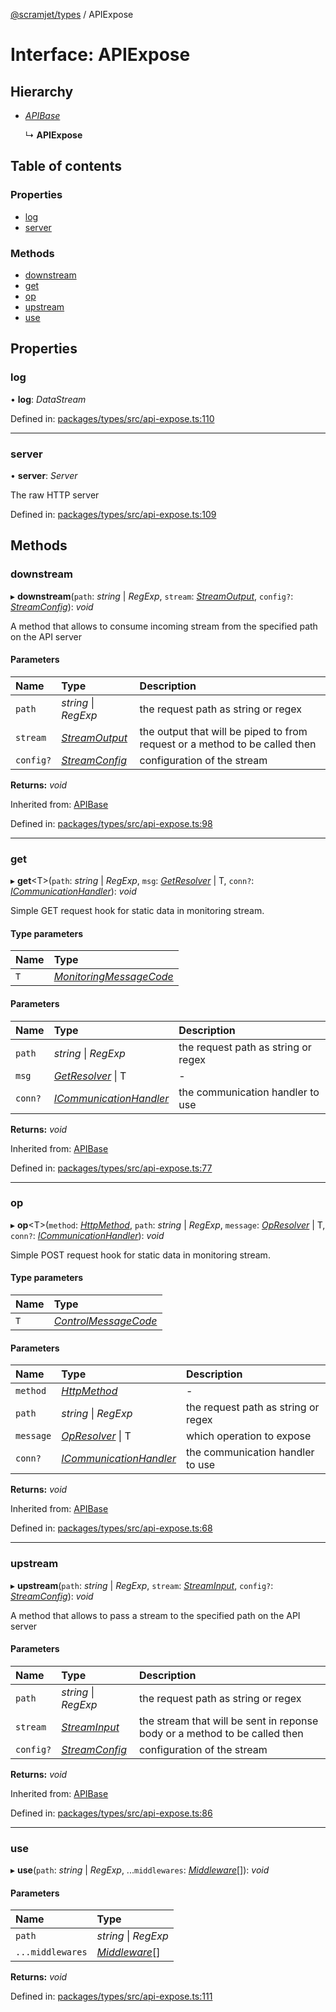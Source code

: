 [@scramjet/types](../README.md) / APIExpose

# Interface: APIExpose

## Hierarchy

- [*APIBase*](apibase.md)

  ↳ **APIExpose**

## Table of contents

### Properties

- [log](apiexpose.md#log)
- [server](apiexpose.md#server)

### Methods

- [downstream](apiexpose.md#downstream)
- [get](apiexpose.md#get)
- [op](apiexpose.md#op)
- [upstream](apiexpose.md#upstream)
- [use](apiexpose.md#use)

## Properties

### log

• **log**: *DataStream*

Defined in: [packages/types/src/api-expose.ts:110](https://github.com/scramjetorg/transform-hub/blob/8f44413a/packages/types/src/api-expose.ts#L110)

___

### server

• **server**: *Server*

The raw HTTP server

Defined in: [packages/types/src/api-expose.ts:109](https://github.com/scramjetorg/transform-hub/blob/8f44413a/packages/types/src/api-expose.ts#L109)

## Methods

### downstream

▸ **downstream**(`path`: *string* \| *RegExp*, `stream`: [*StreamOutput*](../README.md#streamoutput), `config?`: [*StreamConfig*](../README.md#streamconfig)): *void*

A method that allows to consume incoming stream from the specified path on the API server

#### Parameters

| Name | Type | Description |
| :------ | :------ | :------ |
| `path` | *string* \| *RegExp* | the request path as string or regex |
| `stream` | [*StreamOutput*](../README.md#streamoutput) | the output that will be piped to from request or a method to be called then |
| `config?` | [*StreamConfig*](../README.md#streamconfig) | configuration of the stream |

**Returns:** *void*

Inherited from: [APIBase](apibase.md)

Defined in: [packages/types/src/api-expose.ts:98](https://github.com/scramjetorg/transform-hub/blob/8f44413a/packages/types/src/api-expose.ts#L98)

___

### get

▸ **get**<T\>(`path`: *string* \| *RegExp*, `msg`: [*GetResolver*](../README.md#getresolver) \| T, `conn?`: [*ICommunicationHandler*](icommunicationhandler.md)): *void*

Simple GET request hook for static data in monitoring stream.

#### Type parameters

| Name | Type |
| :------ | :------ |
| `T` | [*MonitoringMessageCode*](../README.md#monitoringmessagecode) |

#### Parameters

| Name | Type | Description |
| :------ | :------ | :------ |
| `path` | *string* \| *RegExp* | the request path as string or regex |
| `msg` | [*GetResolver*](../README.md#getresolver) \| T | - |
| `conn?` | [*ICommunicationHandler*](icommunicationhandler.md) | the communication handler to use |

**Returns:** *void*

Inherited from: [APIBase](apibase.md)

Defined in: [packages/types/src/api-expose.ts:77](https://github.com/scramjetorg/transform-hub/blob/8f44413a/packages/types/src/api-expose.ts#L77)

___

### op

▸ **op**<T\>(`method`: [*HttpMethod*](../README.md#httpmethod), `path`: *string* \| *RegExp*, `message`: [*OpResolver*](../README.md#opresolver) \| T, `conn?`: [*ICommunicationHandler*](icommunicationhandler.md)): *void*

Simple POST request hook for static data in monitoring stream.

#### Type parameters

| Name | Type |
| :------ | :------ |
| `T` | [*ControlMessageCode*](../README.md#controlmessagecode) |

#### Parameters

| Name | Type | Description |
| :------ | :------ | :------ |
| `method` | [*HttpMethod*](../README.md#httpmethod) | - |
| `path` | *string* \| *RegExp* | the request path as string or regex |
| `message` | [*OpResolver*](../README.md#opresolver) \| T | which operation to expose |
| `conn?` | [*ICommunicationHandler*](icommunicationhandler.md) | the communication handler to use |

**Returns:** *void*

Inherited from: [APIBase](apibase.md)

Defined in: [packages/types/src/api-expose.ts:68](https://github.com/scramjetorg/transform-hub/blob/8f44413a/packages/types/src/api-expose.ts#L68)

___

### upstream

▸ **upstream**(`path`: *string* \| *RegExp*, `stream`: [*StreamInput*](../README.md#streaminput), `config?`: [*StreamConfig*](../README.md#streamconfig)): *void*

A method that allows to pass a stream to the specified path on the API server

#### Parameters

| Name | Type | Description |
| :------ | :------ | :------ |
| `path` | *string* \| *RegExp* | the request path as string or regex |
| `stream` | [*StreamInput*](../README.md#streaminput) | the stream that will be sent in reponse body or a method to be called then |
| `config?` | [*StreamConfig*](../README.md#streamconfig) | configuration of the stream |

**Returns:** *void*

Inherited from: [APIBase](apibase.md)

Defined in: [packages/types/src/api-expose.ts:86](https://github.com/scramjetorg/transform-hub/blob/8f44413a/packages/types/src/api-expose.ts#L86)

___

### use

▸ **use**(`path`: *string* \| *RegExp*, ...`middlewares`: [*Middleware*](../README.md#middleware)[]): *void*

#### Parameters

| Name | Type |
| :------ | :------ |
| `path` | *string* \| *RegExp* |
| `...middlewares` | [*Middleware*](../README.md#middleware)[] |

**Returns:** *void*

Defined in: [packages/types/src/api-expose.ts:111](https://github.com/scramjetorg/transform-hub/blob/8f44413a/packages/types/src/api-expose.ts#L111)
